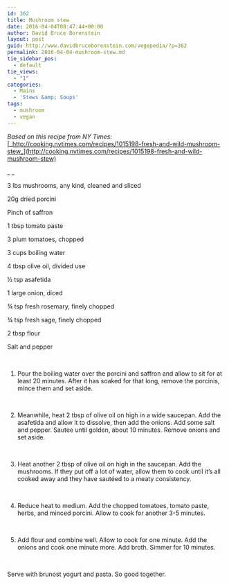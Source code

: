 ```yaml
---
id: 362
title: Mushroom stew
date: 2016-04-04T08:47:44+00:00
author: David Bruce Borenstein
layout: post
guid: http://www.davidbruceborenstein.com/vegepedia/?p=362
permalink: 2016-04-04-mushroom-stew.md
tie_sidebar_pos:
  - default
tie_views:
  - "1"
categories:
  - Mains
  - 'Stews &amp; Soups'
tags:
  - mushroom
  - vegan
---
```

_Based on this recipe from NY Times:_ [_http://cooking.nytimes.com/recipes/1015198-fresh-and-wild-mushroom-stew_](http://cooking.nytimes.com/recipes/1015198-fresh-and-wild-mushroom-stew)

_ _

3 lbs mushrooms, any kind, cleaned and sliced

20g dried porcini

Pinch of saffron

1 tbsp tomato paste

3 plum tomatoes, chopped

3 cups boiling water

4 tbsp olive oil, divided use

½ tsp asafetida

1 large onion, diced

¾ tsp fresh rosemary, finely chopped

¾ tsp fresh sage, finely chopped

2 tbsp flour

Salt and pepper

&nbsp;

  1. Pour the boiling water over the porcini and saffron and allow to sit for at least 20 minutes. After it has soaked for that long, remove the porcinis, mince them and set aside.

&nbsp;

<ol start="2">
  <li>
    Meanwhile, heat 2 tbsp of olive oil on high in a wide saucepan. Add the asafetida and allow it to dissolve, then add the onions. Add some salt and pepper. Sautee until golden, about 10 minutes. Remove onions and set aside.
  </li>
</ol>

&nbsp;

<ol start="3">
  <li>
    Heat another 2 tbsp of olive oil on high in the saucepan. Add the mushrooms. If they put off a lot of water, allow them to cook until it’s all cooked away and they have sautéed to a meaty consistency.
  </li>
</ol>

&nbsp;

<ol start="4">
  <li>
    Reduce heat to medium. Add the chopped tomatoes, tomato paste, herbs, and minced porcini. Allow to cook for another 3-5 minutes.
  </li>
</ol>

&nbsp;

<ol start="5">
  <li>
    Add flour and combine well. Allow to cook for one minute. Add the onions and cook one minute more. Add broth. Simmer for 10 minutes.
  </li>
</ol>

&nbsp;

Serve with brunost yogurt and pasta. So good together.